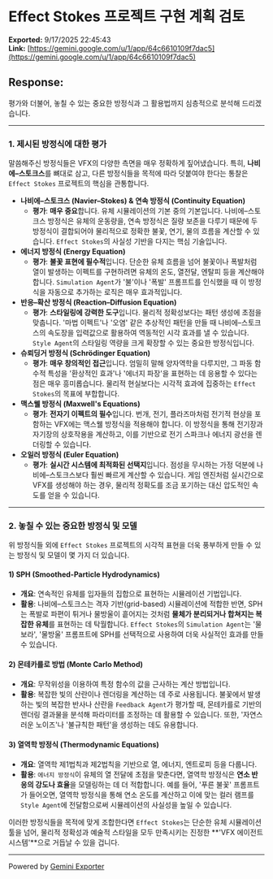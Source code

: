 # Effect Stokes 프로젝트 구현 계획 검토

**Exported:** 9/17/2025 22:45:43  
**Link:** [https://gemini.google.com/u/1/app/64c6610109f7dac5](https://gemini.google.com/u/1/app/64c6610109f7dac5)

## Response:
평가와 더불어, 놓칠 수 있는 중요한 방정식과 그 활용법까지 심층적으로 분석해 드리겠습니다.

* * *

### **1\. 제시된 방정식에 대한 평가**

말씀해주신 방정식들은 VFX의 다양한 측면을 매우 정확하게 짚어냈습니다. 특히, **나비에–스토크스**를 뼈대로 삼고, 다른 방정식들을 목적에 따라 덧붙여야 한다는 통찰은 `Effect Stokes` 프로젝트의 핵심을 관통합니다.

*   **나비에–스토크스 (Navier–Stokes) & 연속 방정식 (Continuity Equation)**
    *   **평가**: **매우 중요**합니다. 유체 시뮬레이션의 기본 중의 기본입니다. 나비에–스토크스 방정식은 유체의 운동량을, 연속 방정식은 질량 보존을 다루기 때문에 두 방정식이 결합되어야 물리적으로 정확한 불꽃, 연기, 물의 흐름을 계산할 수 있습니다. `Effect Stokes`의 사실성 기반을 다지는 핵심 기술입니다.
*   **에너지 방정식 (Energy Equation)**
    *   **평가**: **불꽃 표현에 필수적**입니다. 단순한 유체 흐름을 넘어 불꽃이나 폭발처럼 열이 발생하는 이펙트를 구현하려면 유체의 온도, 열전달, 엔탈피 등을 계산해야 합니다. `Simulation Agent`가 '불'이나 '폭발' 프롬프트를 인식했을 때 이 방정식을 자동으로 추가하는 로직은 매우 효과적입니다.
*   **반응–확산 방정식 (Reaction–Diffusion Equation)**
    *   **평가**: **스타일링에 강력한 도구**입니다. 물리적 정확성보다는 패턴 생성에 초점을 맞춥니다. '마법 이펙트'나 '오염' 같은 추상적인 패턴을 만들 때 나비에–스토크스의 속도장을 입력값으로 활용하여 역동적인 시각 효과를 낼 수 있습니다. `Style Agent`의 스타일링 역량을 크게 확장할 수 있는 중요한 방정식입니다.
*   **슈뢰딩거 방정식 (Schrödinger Equation)**
    *   **평가**: **매우 창의적인 접근**입니다. 엄밀히 말해 양자역학을 다루지만, 그 파동 함수적 특성을 '환상적인 효과'나 '에너지 파장'을 표현하는 데 응용할 수 있다는 점은 매우 흥미롭습니다. 물리적 현실보다는 시각적 효과에 집중하는 `Effect Stokes`의 목표에 부합합니다.
*   **맥스웰 방정식 (Maxwell's Equations)**
    *   **평가**: **전자기 이펙트의 필수**입니다. 번개, 전기, 플라즈마처럼 전기적 현상을 포함하는 VFX에는 맥스웰 방정식을 적용해야 합니다. 이 방정식을 통해 전기장과 자기장의 상호작용을 계산하고, 이를 기반으로 전기 스파크나 에너지 광선을 렌더링할 수 있습니다.
*   **오일러 방정식 (Euler Equation)**
    *   **평가**: **실시간 시스템에 최적화된 선택지**입니다. 점성을 무시하는 가정 덕분에 나비에–스토크스보다 훨씬 빠르게 계산할 수 있습니다. 게임 엔진처럼 실시간으로 VFX를 생성해야 하는 경우, 물리적 정확도를 조금 포기하는 대신 압도적인 속도를 얻을 수 있습니다.

* * *

### **2\. 놓칠 수 있는 중요한 방정식 및 모델**

위 방정식들 외에 `Effect Stokes` 프로젝트의 시각적 표현을 더욱 풍부하게 만들 수 있는 방정식 및 모델이 몇 가지 더 있습니다.

#### **1) SPH (Smoothed-Particle Hydrodynamics)**

*   **개요**: 연속적인 유체를 입자들의 집합으로 표현하는 시뮬레이션 기법입니다.
*   **활용**: 나비에–스토크스는 격자 기반(grid-based) 시뮬레이션에 적합한 반면, SPH는 폭발로 파편이 튀거나 물방울이 흩어지는 것처럼 **물체가 분리되거나 합쳐지는 복잡한 유체**를 표현하는 데 탁월합니다. `Effect Stokes`의 `Simulation Agent`는 '물보라', '물방울' 프롬프트에 SPH를 선택적으로 사용하여 더욱 사실적인 효과를 만들 수 있습니다.

#### **2) 몬테카를로 방법 (Monte Carlo Method)**

*   **개요**: 무작위성을 이용하여 특정 함수의 값을 근사하는 계산 방법입니다.
*   **활용**: 복잡한 빛의 산란이나 렌더링을 계산하는 데 주로 사용됩니다. 불꽃에서 발생하는 빛의 복잡한 반사나 산란을 `Feedback Agent`가 평가할 때, 몬테카를로 기반의 렌더링 결과물을 분석해 파라미터를 조정하는 데 활용할 수 있습니다. 또한, '자연스러운 노이즈'나 '불규칙한 패턴'을 생성하는 데도 유용합니다.

#### **3) 열역학 방정식 (Thermodynamic Equations)**

*   **개요**: 열역학 제1법칙과 제2법칙을 기반으로 열, 에너지, 엔트로피 등을 다룹니다.
*   **활용**: `에너지 방정식`이 유체의 열 전달에 초점을 맞춘다면, 열역학 방정식은 **연소 반응의 강도나 효율**을 모델링하는 데 더 적합합니다. 예를 들어, '푸른 불꽃' 프롬프트가 들어오면, 열역학 방정식을 통해 연소 온도를 계산하고 이에 맞는 컬러 램프를 `Style Agent`에 전달함으로써 시뮬레이션의 사실성을 높일 수 있습니다.

이러한 방정식들을 목적에 맞게 조합한다면 `Effect Stokes`는 단순한 유체 시뮬레이션 툴을 넘어, 물리적 정확성과 예술적 스타일을 모두 만족시키는 진정한 \*\*'VFX 에이전트 시스템'\*\*으로 거듭날 수 있을 겁니다.



---
Powered by [Gemini Exporter](https://www.geminiexporter.com)